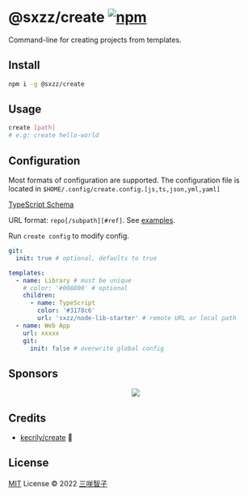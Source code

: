 # @sxzz/create [![npm](https://img.shields.io/npm/v/@sxzz/create.svg)](https://npmjs.com/package/@sxzz/create)

Command-line for creating projects from templates.

## Install

```bash
npm i -g @sxzz/create
```

## Usage

```bash
create [path]
# e.g: create hello-world
```

## Configuration

Most formats of configuration are supported.
The configuration file is located in `$HOME/.config/create.config.[js,ts,json,yml,yaml]`

[TypeScript Schema](https://github.com/sxzz/create/blob/main/src/types.ts)

URL format: `repo[/subpath][#ref]`. See [examples](https://github.com/unjs/giget#examples).

Run `create config` to modify config.

```yaml
git:
  init: true # optional, defaults to true

templates:
  - name: Library # must be unique
    # color: '#008800' # optional
    children:
      - name: TypeScript
        color: '#3178c6'
        url: 'sxzz/node-lib-starter' # remote URL or local path
  - name: Web App
    url: xxxxx
    git:
      init: false # overwrite global config
```

## Sponsors

<p align="center">
  <a href="https://cdn.jsdelivr.net/gh/sxzz/sponsors/sponsors.svg">
    <img src='https://cdn.jsdelivr.net/gh/sxzz/sponsors/sponsors.svg'/>
  </a>
</p>

## Credits

- [kecrily/create](https://github.com/kecrily/create) 💖

## License

[MIT](./LICENSE) License © 2022 [三咲智子](https://github.com/sxzz)
